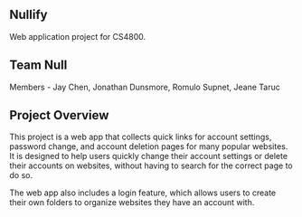 Nullify
--------
Web application project for CS4800.

Team Null
--------
Members - Jay Chen, Jonathan Dunsmore, Romulo Supnet, Jeane Taruc

Project Overview
--------
This project is a web app that collects quick links for account settings, password change, and account deletion pages for many popular websites. It is designed to help users quickly change their account settings or delete their accounts on websites, without having to search for the correct page to do so. 

The web app also includes a login feature, which allows users to create their own folders to organize websites they have an account with.
